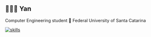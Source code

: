 ## 👨🏻‍💻 Yan 

Computer Engineering student 🌿 Federal University of Santa Catarina

[![skills](https://skillicons.dev/icons?i=c,cpp,py,lua,bash,arduino,django,linux)](https://skillicons.dev)
